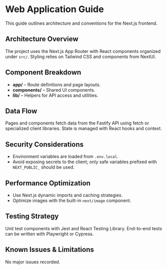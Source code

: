 # Web Application Guide

This guide outlines architecture and conventions for the Next.js frontend.

## Architecture Overview

The project uses the Next.js App Router with React components organized under `src/`. Styling relies on Tailwind CSS and components from NextUI.

## Component Breakdown

- **app/** – Route definitions and page layouts.
- **components/** – Shared UI components.
- **lib/** – Helpers for API access and utilities.

## Data Flow

Pages and components fetch data from the Fastify API using fetch or specialized client libraries. State is managed with React hooks and context.

## Security Considerations

- Environment variables are loaded from `.env.local`.
- Avoid exposing secrets to the client; only safe variables prefixed with `NEXT_PUBLIC_` should be used.

## Performance Optimization

- Use Next.js dynamic imports and caching strategies.
- Optimize images with the built-in `next/image` component.

## Testing Strategy

Unit test components with Jest and React Testing Library. End-to-end tests can be written with Playwright or Cypress.

## Known Issues & Limitations

No major issues recorded.

